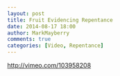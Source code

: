 ```yaml
---
layout: post
title: Fruit Evidencing Repentance
date: 2014-08-17 18:00
author: MarkMayberry
comments: true
categories: [Video, Repentance]
---
```

http://vimeo.com/103958208
